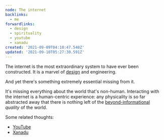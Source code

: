 ```yaml
---
node: The internet
backlinks:
  - me
forwardlinks:
  - design
  - spirituality
  - youtube
  - xanadu
created: '2021-09-09T04:10:47.548Z'
updated: '2021-09-10T05:27:30.591Z'
---
```

The internet is the most extraordinary system to have ever been constructed. It is a marvel of [design](design.md) and engineering. 

And yet there's something extremely essential missing from it. 

It's missing everything about the world that's non-human. Interacting with the internet is a human-centric experience: any physicality is so far abstracted away that there is nothing left of the [beyond-informational](spirituality.md) *quality* of the world. 


Some related thoughts:

- [YouTube](youtube.md)
- [Xanadu](xanadu.md)
